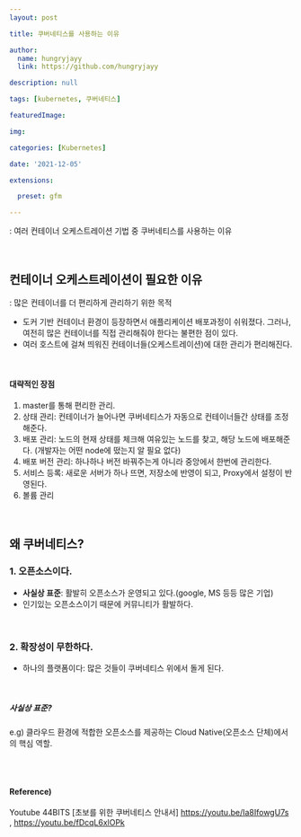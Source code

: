 ```yaml
---
layout: post

title: 쿠버네티스를 사용하는 이유

author: 
  name: hungryjayy
  link: https://github.com/hungryjayy

description: null

tags: [kubernetes, 쿠버네티스]

featuredImage: 

img: 

categories: [Kubernetes]

date: '2021-12-05'

extensions:

  preset: gfm

---
```


: 여러 컨테이너 오케스트레이션 기법 중 쿠버네티스를 사용하는 이유

<br>

## 컨테이너 오케스트레이션이 필요한 이유

: 많은 컨테이너를 더 편리하게 관리하기 위한 목적

* 도커 기반 컨테이너 환경이 등장하면서 애플리케이션 배포과정이 쉬워졌다. 그러나, 여전히 많은 컨테이너를 직접 관리해줘야 한다는 불편한 점이 있다.
* 여러 호스트에 걸쳐 띄워진 컨테이너들(오케스트레이션)에 대한 관리가 편리해진다.

<br>

#### 대략적인 장점

1. master를 통해 편리한 관리.
2. 상태 관리: 컨테이너가 늘어나면 쿠버네티스가 자동으로 컨테이너들간 상태를 조정해준다.
3. 배포 관리: 노드의 현재 상태를 체크해 여유있는 노드를 찾고, 해당 노드에 배포해준다. (개발자는 어떤 node에 떴는지 알 필요 없다)
4. 배포 버전 관리: 하나하나 버전 바꿔주는게 아니라 중앙에서 한번에 관리한다.
5. 서비스 등록: 새로운 서버가 하나 뜨면, 저장소에 반영이 되고, Proxy에서 설정이 반영된다.
6. 볼륨 관리

<br>

## 왜 쿠버네티스?

### 1. 오픈소스이다.

* **사실상 표준**: 활발히 오픈소스가 운영되고 있다.(google, MS 등등 많은 기업)
* 인기있는 오픈소스이기 때문에 커뮤니티가 활발하다.

<br>

### 2. 확장성이 무한하다.

* 하나의 플랫폼이다: 많은 것들이 쿠버네티스 위에서 돌게 된다.

<br>

##### 사실상 표준?

e.g) 클라우드 환경에 적합한 오픈소스를 제공하는 Cloud Native(오픈소스 단체)에서의 핵심 역할.

<br><br>

#### Reference)

Youtube 44BITS [초보를 위한 쿠버네티스 안내서] https://youtu.be/Ia8IfowgU7s , https://youtu.be/fDcqL6xlOPk